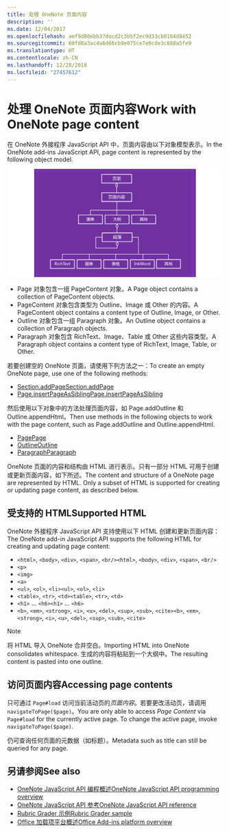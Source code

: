 ```yaml
---
title: 处理 OneNote 页面内容
description: ''
ms.date: 12/04/2017
ms.openlocfilehash: aef9d80ebb37dacd2c3b5f2ec9d33cb0164d8452
ms.sourcegitcommit: 60fd8a3ac4a6d66cb9e075ce7e0cde3c888a5fe9
ms.translationtype: HT
ms.contentlocale: zh-CN
ms.lasthandoff: 12/28/2018
ms.locfileid: "27457612"
---
```

# <a name="work-with-onenote-page-content"></a><span data-ttu-id="12cb7-102">处理 OneNote 页面内容</span><span class="sxs-lookup"><span data-stu-id="12cb7-102">Work with OneNote page content</span></span> 

<span data-ttu-id="12cb7-103">在 OneNote 外接程序 JavaScript API 中，页面内容由以下对象模型表示。</span><span class="sxs-lookup"><span data-stu-id="12cb7-103">In the OneNote add-ins JavaScript API, page content is represented by the following object model.</span></span>

  ![OneNote 页面对象模型图](../images/one-note-om-page.png)

- <span data-ttu-id="12cb7-105">Page 对象包含一组 PageContent 对象。</span><span class="sxs-lookup"><span data-stu-id="12cb7-105">A Page object contains a collection of PageContent objects.</span></span>
- <span data-ttu-id="12cb7-106">PageContent 对象包含类型为 Outline、Image 或 Other 的内容。</span><span class="sxs-lookup"><span data-stu-id="12cb7-106">A PageContent object contains a content type of Outline, Image, or Other.</span></span>
- <span data-ttu-id="12cb7-107">Outline 对象包含一组 Paragraph 对象。</span><span class="sxs-lookup"><span data-stu-id="12cb7-107">An Outline object contains a collection of Paragraph objects.</span></span>
- <span data-ttu-id="12cb7-108">Paragraph 对象包含 RichText、Image、Table 或 Other 这些内容类型。</span><span class="sxs-lookup"><span data-stu-id="12cb7-108">A Paragraph object contains a content type of RichText, Image, Table, or Other.</span></span>

<span data-ttu-id="12cb7-109">若要创建空的 OneNote 页面，请使用下列方法之一：</span><span class="sxs-lookup"><span data-stu-id="12cb7-109">To create an empty OneNote page, use one of the following methods:</span></span>

- [<span data-ttu-id="12cb7-110">Section.addPage</span><span class="sxs-lookup"><span data-stu-id="12cb7-110">Section.addPage</span></span>](https://docs.microsoft.com/javascript/api/onenote/onenote.section#addpage-title-)
- [<span data-ttu-id="12cb7-111">Page.insertPageAsSibling</span><span class="sxs-lookup"><span data-stu-id="12cb7-111">Page.insertPageAsSibling</span></span>](https://docs.microsoft.com/javascript/api/onenote/onenote.section#insertsectionassibling-location--title-)

<span data-ttu-id="12cb7-112">然后使用以下对象中的方法处理页面内容，如 Page.addOutline 和 Outline.appendHtml。</span><span class="sxs-lookup"><span data-stu-id="12cb7-112">Then use methods in the following objects to work with the page content, such as Page.addOutline and Outline.appendHtml.</span></span> 

- [<span data-ttu-id="12cb7-113">Page</span><span class="sxs-lookup"><span data-stu-id="12cb7-113">Page</span></span>](https://docs.microsoft.com/javascript/api/onenote/onenote.page)
- [<span data-ttu-id="12cb7-114">Outline</span><span class="sxs-lookup"><span data-stu-id="12cb7-114">Outline</span></span>](https://docs.microsoft.com/javascript/api/onenote/onenote.outline)
- [<span data-ttu-id="12cb7-115">Paragraph</span><span class="sxs-lookup"><span data-stu-id="12cb7-115">Paragraph</span></span>](https://docs.microsoft.com/javascript/api/onenote/onenote.paragraph)

<span data-ttu-id="12cb7-p101">OneNote 页面的内容和结构由 HTML 进行表示。只有一部分 HTML 可用于创建或更新页面内容，如下所述。</span><span class="sxs-lookup"><span data-stu-id="12cb7-p101">The content and structure of a OneNote page are represented by HTML. Only a subset of HTML is supported for creating or updating page content, as described below.</span></span>

## <a name="supported-html"></a><span data-ttu-id="12cb7-118">受支持的 HTML</span><span class="sxs-lookup"><span data-stu-id="12cb7-118">Supported HTML</span></span>

<span data-ttu-id="12cb7-119">OneNote 外接程序 JavaScript API 支持使用以下 HTML 创建和更新页面内容：</span><span class="sxs-lookup"><span data-stu-id="12cb7-119">The OneNote add-in JavaScript API supports the following HTML for creating and updating page content:</span></span>

- <span data-ttu-id="12cb7-120">`<html>`, `<body>`, `<div>`, `<span>`, `<br/>`</span><span class="sxs-lookup"><span data-stu-id="12cb7-120">`<html>`, `<body>`, `<div>`, `<span>`, `<br/>`</span></span> 
- `<p>`
- `<img>`
- `<a>`
- <span data-ttu-id="12cb7-121">`<ul>`, `<ol>`, `<li>`</span><span class="sxs-lookup"><span data-stu-id="12cb7-121">`<ul>`, `<ol>`, `<li>`</span></span> 
- <span data-ttu-id="12cb7-122">`<table>`, `<tr>`, `<td>`</span><span class="sxs-lookup"><span data-stu-id="12cb7-122">`<table>`, `<tr>`, `<td>`</span></span>
- <span data-ttu-id="12cb7-123">`<h1>` ... `<h6>`</span><span class="sxs-lookup"><span data-stu-id="12cb7-123">`<h1>` ... `<h6>`</span></span>
- <span data-ttu-id="12cb7-124">`<b>`, `<em>`, `<strong>`, `<i>`, `<u>`, `<del>`, `<sup>`, `<sub>`, `<cite>`</span><span class="sxs-lookup"><span data-stu-id="12cb7-124">`<b>`, `<em>`, `<strong>`, `<i>`, `<u>`, `<del>`, `<sup>`, `<sub>`, `<cite>`</span></span>

> [!NOTE]
> <span data-ttu-id="12cb7-125">将 HTML 导入 OneNote 合并空白。</span><span class="sxs-lookup"><span data-stu-id="12cb7-125">Importing HTML into OneNote consolidates whitespace.</span></span> <span data-ttu-id="12cb7-126">生成的内容将粘贴到一个大纲中。</span><span class="sxs-lookup"><span data-stu-id="12cb7-126">The resulting content is pasted into one outline.</span></span>

## <a name="accessing-page-contents"></a><span data-ttu-id="12cb7-127">访问页面内容</span><span class="sxs-lookup"><span data-stu-id="12cb7-127">Accessing page contents</span></span>

<span data-ttu-id="12cb7-p103">只可通过 `Page#load` 访问当前活动页的*页面内容*。若要更改活动页，请调用 `navigateToPage($page)`。</span><span class="sxs-lookup"><span data-stu-id="12cb7-p103">You are only able to access *Page Content* via `Page#load` for the currently active page. To change the active  page, invoke `navigateToPage($page)`.</span></span>

<span data-ttu-id="12cb7-130">仍可查询任何页面的元数据（如标题）。</span><span class="sxs-lookup"><span data-stu-id="12cb7-130">Metadata such as title can still be queried for any page.</span></span>

## <a name="see-also"></a><span data-ttu-id="12cb7-131">另请参阅</span><span class="sxs-lookup"><span data-stu-id="12cb7-131">See also</span></span>

- [<span data-ttu-id="12cb7-132">OneNote JavaScript API 编程概述</span><span class="sxs-lookup"><span data-stu-id="12cb7-132">OneNote JavaScript API programming overview</span></span>](onenote-add-ins-programming-overview.md)
- [<span data-ttu-id="12cb7-133">OneNote JavaScript API 参考</span><span class="sxs-lookup"><span data-stu-id="12cb7-133">OneNote JavaScript API reference</span></span>](https://docs.microsoft.com/office/dev/add-ins/reference/overview/onenote-add-ins-javascript-reference)
- [<span data-ttu-id="12cb7-134">Rubric Grader 示例</span><span class="sxs-lookup"><span data-stu-id="12cb7-134">Rubric Grader sample</span></span>](https://github.com/OfficeDev/OneNote-Add-in-Rubric-Grader)
- [<span data-ttu-id="12cb7-135">Office 加载项平台概述</span><span class="sxs-lookup"><span data-stu-id="12cb7-135">Office Add-ins platform overview</span></span>](../overview/office-add-ins.md)
